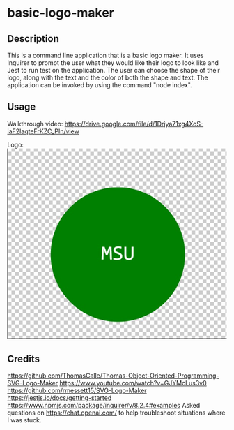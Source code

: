  # basic-logo-maker

 ## Description

 This is a command line application that is a basic logo maker. It uses Inquirer to prompt the user what they would like their logo to look like and Jest to run test on the application. The user can choose the shape of their logo, along with the text and the color of both the shape and text. The application can be invoked by using the command "node index". 

 ## Usage

Walkthrough video:
https://drive.google.com/file/d/1Drjya71xg4XoS-iaF2IaqteFrKZC_PIn/view

Logo:
![alt text](/assests/images/msu-logo.jpg)

## Credits

https://github.com/ThomasCalle/Thomas-Object-Oriented-Programming-SVG-Logo-Maker
https://www.youtube.com/watch?v=GJYMcLus3v0
https://github.com/rmessett15/SVG-Logo-Maker
https://jestjs.io/docs/getting-started
https://www.npmjs.com/package/inquirer/v/8.2.4#examples
Asked questions on https://chat.openai.com/ to help troubleshoot situations where I was stuck. 